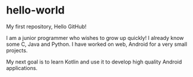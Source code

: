# hello-world
My first repository, Hello GitHub!

I am a junior programmer who wishes to grow up quickly!
I already know some C, Java and Python.
I have worked on web, Android for a very small projects.

My next goal is to learn Kotlin and use it to develop high quality Android applications.
